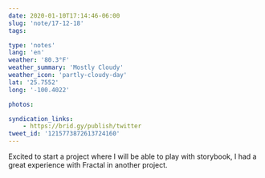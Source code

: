 ```yaml
---
date: 2020-01-10T17:14:46-06:00
slug: 'note/17-12-18'
tags:

type: 'notes'
lang: 'en'
weather: '80.3°F'
weather_summary: 'Mostly Cloudy'
weather_icon: 'partly-cloudy-day'
lat: '25.7552'
long: '-100.4022'

photos:

syndication_links:
    - https://brid.gy/publish/twitter
tweet_id: '1215773872613724160'
---
```

Excited to start a project where I will be able to play with storybook, I had a great experience with Fractal in another project. 